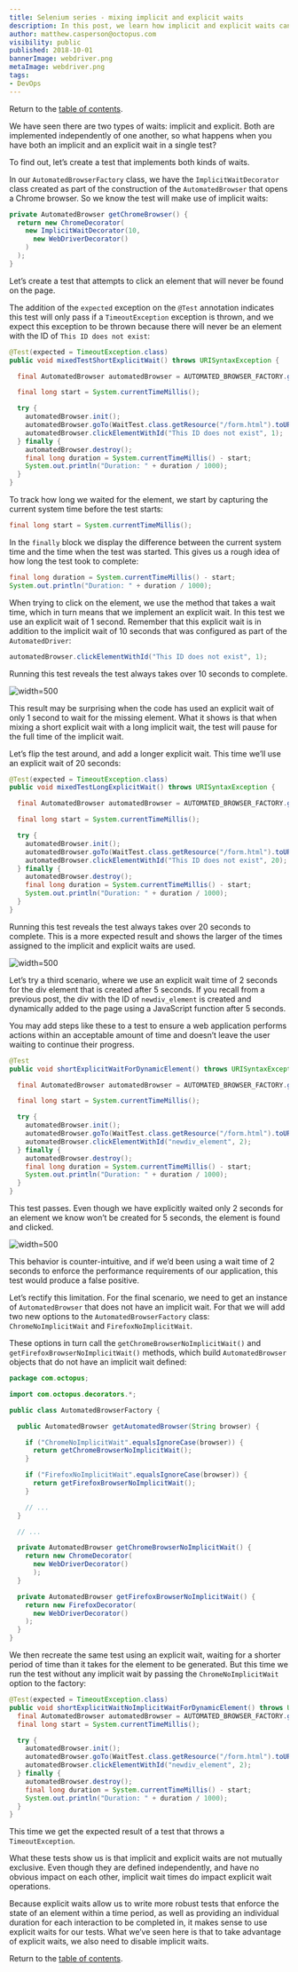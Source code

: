```yaml
---
title: Selenium series - mixing implicit and explicit waits
description: In this post, we learn how implicit and explicit waits can interfere with each other.
author: matthew.casperson@octopus.com
visibility: public
published: 2018-10-01
bannerImage: webdriver.png
metaImage: webdriver.png
tags:
- DevOps
---
```


Return to the [table of contents](../0-toc/webdriver-toc.md).

We have seen there are two types of waits: implicit and explicit. Both are implemented independently of one another, so what happens when you have both an implicit and an explicit wait in a single test?

To find out, let’s create a test that implements both kinds of waits. 

In our `AutomatedBrowserFactory` class, we have the `ImplicitWaitDecorator` class created as part of the construction of the `AutomatedBrowser` that opens a Chrome browser. So we know the test will make use of implicit waits:

```java
private AutomatedBrowser getChromeBrowser() {
  return new ChromeDecorator(
    new ImplicitWaitDecorator(10,
      new WebDriverDecorator()
    )
  );
}
```

Let’s create a test that attempts to click an element that will never be found on the page.

The addition of the `expected` exception on the `@Test` annotation indicates this test will only pass if a `TimeoutException` exception is thrown, and we expect this exception to be thrown because there will never be an element with the ID of `This ID does not exist`:

```java
@Test(expected = TimeoutException.class)
public void mixedTestShortExplicitWait() throws URISyntaxException {

  final AutomatedBrowser automatedBrowser = AUTOMATED_BROWSER_FACTORY.getAutomatedBrowser("Chrome");

  final long start = System.currentTimeMillis();

  try {
    automatedBrowser.init();
    automatedBrowser.goTo(WaitTest.class.getResource("/form.html").toURI().toString());
    automatedBrowser.clickElementWithId("This ID does not exist", 1);
  } finally {
    automatedBrowser.destroy();
    final long duration = System.currentTimeMillis() - start;
    System.out.println("Duration: " + duration / 1000);
  }
}
```

To track how long we waited for the element, we start by capturing the current system time before the test starts:

```java
final long start = System.currentTimeMillis();
```

In the `finally` block we display the difference between the current system time and the time when the test was started. This gives us a rough idea of how long the test took to complete:

```java
final long duration = System.currentTimeMillis() - start;
System.out.println("Duration: " + duration / 1000);
```

When trying to click on the element, we use the method that takes a wait time, which in turn means that we implement an explicit wait. In this test we use an explicit wait of 1 second. Remember that this explicit wait is in addition to the implicit wait of 10 seconds that was configured as part of the `AutomatedDriver`:

```java
automatedBrowser.clickElementWithId("This ID does not exist", 1);
```

Running this test reveals the test always takes over 10 seconds to complete.

![](image1.png "width=500")

This result may be surprising when the code has used an explicit wait of only 1 second to wait for the missing element. What it shows is that when mixing a short explicit wait with a long implicit wait, the test will pause for the full time of the implicit wait.

Let’s flip the test around, and add a longer explicit wait. This time we’ll use an explicit wait of 20 seconds:

```java
@Test(expected = TimeoutException.class)
public void mixedTestLongExplicitWait() throws URISyntaxException {

  final AutomatedBrowser automatedBrowser = AUTOMATED_BROWSER_FACTORY.getAutomatedBrowser("Chrome");

  final long start = System.currentTimeMillis();

  try {
    automatedBrowser.init();
    automatedBrowser.goTo(WaitTest.class.getResource("/form.html").toURI().toString());
    automatedBrowser.clickElementWithId("This ID does not exist", 20);
  } finally {
    automatedBrowser.destroy();
    final long duration = System.currentTimeMillis() - start;
    System.out.println("Duration: " + duration / 1000);
  }
}
```

Running this test reveals the test always takes over 20 seconds to complete. This is a more expected result and shows the larger of the times assigned to the implicit and explicit waits are used.

![](image2.png "width=500")

Let’s try a third scenario, where we use an explicit wait time of 2 seconds for the div element that is created after 5 seconds. If you recall from a previous post, the div with the ID of `newdiv_element` is created and dynamically added to the page using a JavaScript function after 5 seconds.

You may add steps like these to a test to ensure a web application performs actions within an acceptable amount of time and doesn’t leave the user waiting to continue their progress.

```java
@Test
public void shortExplicitWaitForDynamicElement() throws URISyntaxException {

  final AutomatedBrowser automatedBrowser = AUTOMATED_BROWSER_FACTORY.getAutomatedBrowser("Chrome");

  final long start = System.currentTimeMillis();

  try {
    automatedBrowser.init();
    automatedBrowser.goTo(WaitTest.class.getResource("/form.html").toURI().toString());
    automatedBrowser.clickElementWithId("newdiv_element", 2);
  } finally {
    automatedBrowser.destroy();
    final long duration = System.currentTimeMillis() - start;
    System.out.println("Duration: " + duration / 1000);
  }
}
```

This test passes. Even though we have explicitly waited only 2 seconds for an element we know won’t be created for 5 seconds, the element is found and clicked.

![](image3.png "width=500")

This behavior is counter-intuitive, and if we’d been using a wait time of 2 seconds to enforce the performance requirements of our application, this test would produce a false positive.

Let’s rectify this limitation. For the final scenario, we need to get an instance of `AutomatedBrowser` that does not have an implicit wait. For that we will add two new options to the `AutomatedBrowserFactory` class: `ChromeNoImplicitWait` and `FirefoxNoImplicitWait`.

These options in turn call the `getChromeBrowserNoImplicitWait()` and `getFirefoxBrowserNoImplicitWait()` methods, which build `AutomatedBrowser` objects that do not have an implicit wait defined:

```java
package com.octopus;

import com.octopus.decorators.*;

public class AutomatedBrowserFactory {

  public AutomatedBrowser getAutomatedBrowser(String browser) {

    if ("ChromeNoImplicitWait".equalsIgnoreCase(browser)) {
      return getChromeBrowserNoImplicitWait();
    }

    if ("FirefoxNoImplicitWait".equalsIgnoreCase(browser)) {
      return getFirefoxBrowserNoImplicitWait();
    }

    // ...
  }

  // ...

  private AutomatedBrowser getChromeBrowserNoImplicitWait() {
    return new ChromeDecorator(
      new WebDriverDecorator()
      );
  }

  private AutomatedBrowser getFirefoxBrowserNoImplicitWait() {
    return new FirefoxDecorator(
      new WebDriverDecorator()
    );
  }
}
```

We then recreate the same test using an explicit wait, waiting for a shorter period of time than it takes for the element to be generated. But this time we run the test without any implicit wait by passing the `ChromeNoImplicitWait` option to the factory:

```java
@Test(expected = TimeoutException.class)
public void shortExplicitWaitNoImplicitWaitForDynamicElement() throws URISyntaxException {
  final AutomatedBrowser automatedBrowser = AUTOMATED_BROWSER_FACTORY.getAutomatedBrowser("ChromeNoImplicitWait");
  final long start = System.currentTimeMillis();

  try {
    automatedBrowser.init();
    automatedBrowser.goTo(WaitTest.class.getResource("/form.html").toURI().toString());
    automatedBrowser.clickElementWithId("newdiv_element", 2);
  } finally {
    automatedBrowser.destroy();
    final long duration = System.currentTimeMillis() - start;
    System.out.println("Duration: " + duration / 1000);
  }
}
```

This time we get the expected result of a test that throws a `TimeoutException`.

What these tests show us is that implicit and explicit waits are not mutually exclusive. Even though they are defined independently, and have no obvious impact on each other, implicit wait times do impact explicit wait operations.

Because explicit waits allow us to write more robust tests that enforce the state of an element within a time period, as well as providing an individual duration for each interaction to be completed in, it makes sense to use explicit waits for our tests. What we’ve seen here is that to take advantage of explicit waits, we also need to disable implicit waits.

Return to the [table of contents](../0-toc/webdriver-toc.md).

